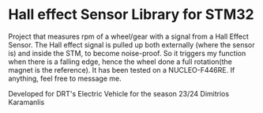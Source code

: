 ﻿# Hall effect Sensor Library for STM32
Project that measures rpm of a wheel/gear with a signal from a Hall Effect Sensor. 
The Hall effect signal is pulled up both externally (where the sensor is) and inside the STM, to become noise-proof. So it triggers my function when there is a falling edge, hence the wheel done a full rotation(the magnet is the reference).
It has been tested on a NUCLEO-F446RE.
If anything, feel free to message me.

Developed for DRT's Electric Vehicle for the season 23/24
Dimitrios Karamanlis

